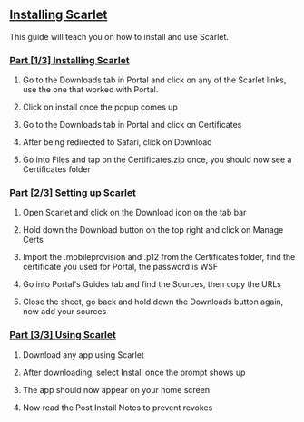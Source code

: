 ## [Installing Scarlet](accent://)

This guide will teach you on how to install and use Scarlet.

### [Part [1/3] Installing Scarlet](accent://)

1. Go to the Downloads tab in Portal and click on any of the Scarlet links, use the one that worked with Portal.

2. Click on install once the popup comes up

3. Go to the Downloads tab in Portal and click on Certificates

4. After being redirected to Safari, click on Download

5. Go into Files and tap on the Certificates.zip once, you should now see a Certificates folder

### [Part [2/3] Setting up Scarlet](accent://)

1. Open Scarlet and click on the Download icon on the tab bar

2. Hold down the Download button on the top right and click on Manage Certs

3. Import the .mobileprovision and .p12 from the Certificates folder, find the certificate you used for Portal, the password is WSF

4. Go into Portal's Guides tab and find the Sources, then copy the URLs

5. Close the sheet, go back and hold down the Downloads button again, now add your sources


### [Part [3/3] Using Scarlet](accent://)

1. Download any app using Scarlet

2. After downloading, select Install once the prompt shows up

3. The app should now appear on your home screen

4. Now read the Post Install Notes to prevent revokes




